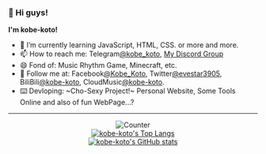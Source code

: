 ### 👋 Hi guys!

**I'm kobe-koto!**


- 🌱 I’m currently learning JavaScript, HTML, CSS. or more and more.
- 📫 How to reach me: Telegram[@kobe_koto](https://t.me/kobe_koto), [My Discord Group](https://discord.gg/HPX5zu8vYX)
- 😄 Fond of: Music Rhythm Game, Minecraft, etc.
- 👯 Follow me at: Facebook[@Kobe_Koto](https://www.facebook.com/profile.php?id=100075633594530), Twitter[@evestar3905](https://twitter.com/evestar3905), BiliBili[@kobe-koto](https://space.bilibili.com/275678621), CloudMusic[@kobe-koto](https://music.163.com/user/home?id=1352374026).
- ⌨️ Devloping: ~Cho-Sexy Project!~ Personal Website, Some Tools Online and also of fun WebPage...?

---

<div align="center" style="text-align: center;">
  <img src="https://counter.koto.cc/?type=MoeCounter&theme=rule34&value=hit" alt="Counter">
</div>

<div align="center" style="text-align: center;">
  <a href="https://github.com/kobe-koto">
    <img src="https://gh-stats.koto.cc/api/top-langs/?username=kobe-koto&layout=compact&show_icons=true&theme=dracula&bg_color=DEG,fbc2eb,a6c1ee&title_color=ffffff&hide_border=true&locale=zh-tw" title="kobe-koto's Top Langs" alt="kobe-koto's Top Langs">
  </a>
</div>

<div align="center" style="text-align: center;">
  <a href="https://github.com/kobe-koto">
    <img src="https://gh-stats.koto.cc/api?username=kobe-koto&show_icons=true&theme=dracula&bg_color=DEG,ff9a9e,ff9a9e,fecfef&title_color=ffffff&hide_border=true&locale=zh-tw" title="kobe-koto's GitHub stats" alt="kobe-koto's GitHub stats">
  </a>
</div>

<!--
[![kobe-koto's GitHub stats](http://gh-stats.koto.cc/api?username=kobe-koto&show_icons=true&theme=dracula&bg_color=DEG,ff9a9e,ff9a9e,fecfef&title_color=ffffff&hide_border=true&locale=zh-tw)](https://github.com/kobe-koto)

[![kobe-koto's Top Langs](http://gh-stats.koto.cc/api/top-langs/?username=kobe-koto&layout=compact&show_icons=true&theme=dracula&bg_color=DEG,fbc2eb,a6c1ee&title_color=ffffff&hide_border=true&locale=zh-tw)](https://github.com/kobe-koto)
-->

<!--
  background-image: linear-gradient(to top, #ff9a9e 0%, #fecfef 99%, #fecfef 100%);
  d4fc79,96e6a1
-->
<!--
- 👯 I’m looking to collaborate on ...
- 🤔 I’m looking for help with ...
- 💬 Ask me about ...
- 🔭 I’m currently working on ...
-->



